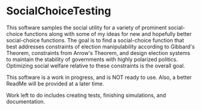 # SocialChoiceTesting
This software samples the social utility for a variety of prominent social-choice functions along with some of my ideas for new and hopefully better social-choice functions. The goal is to find a social-choice function that best addresses constraints of election manipulability according to Gibbard's Theorem, constraints from Arrow's Theorem, and design election systems to maintain the stability of governments with highly polarized politics. Optimizing social welfare relative to these constraints is the overall goal.

This software is a work in progress, and is NOT ready to use. Also, a better ReadMe will be provided at a later time.

Work left to do includes creating tests, finishing simulations, and documentation.
